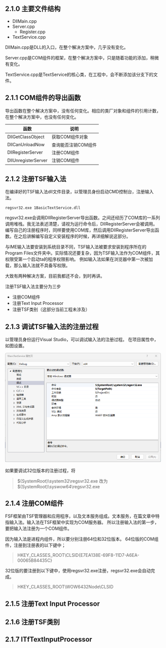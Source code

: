## 2.1.0 主要文件结构

- DllMain.cpp
- Server.cpp
  - Register.cpp
- TextService.cpp

DllMain.cpp是DLL的入口，在整个解决方案中，几乎没有变化。

Server.cpp是COM组件的框架，在整个解决方案中，只是随着功能的添加，稍微有变化。

TextService.cpp是TextService的核心类，在工程中，会不断添加该分支下的文件。

## 2.1.1 COM组件的导出函数

导出函数在整个解决方案中，没有任何变化。相应的类厂对象和组件的引用计数，在整个解决方案中，也没有任何变化。

函数					|说明
--------			|-----
DllGetClassObject	|获取COM组件对象
DllCanUnloadNow		|查询能否注销COM组件
DllRegisterServer	|注册COM组件
DllUnregisterServer	|注销COM组件

## 2.1.2 注册TSF输入法

在编译好的TSF输入法dll文件目录，以管理员身份启动CMD控制台，注册输入法。
```
regsvr32.exe 1BasicTextService.dll
```
regsvr32.exe会调用DllRegisterServer导出函数。之间还经历了COM库的一系列调用堆栈。我无法表述清楚，请视为运行命令后，DllRegisterServer会被调用。
编写自己的注册程序时，同样要使用COM库，然后调用DllRegisterServer导出函数。在之后讲解编写自定义安装程序的时候，再详细解说这部分。

与IME输入法要安装到系统目录不同，TSF输入法被要求安装到程序所在的Program Files文件夹中。实际情况还要复杂，因为TSF输入法作为COM组件，其权限受第一个启动ta的程序权限影响。
例如输入法如果在浏览器中第一次被加载，那么输入法就不具备写权限。

大致有两种解决方案，目前我都还不会，到时再讲。

注册TSF输入法主要分为三步
- 注册COM组件
- 注册Text Input Processor
- 注册TSF类别（这部分当前工程未涉及）

## 2.1.3 调试TSF输入法的注册过程

以管理员身份运行Visual Studio，可以调试输入法的注册过程。
在项目属性中，如图设置。

![debug](img/debug.png)

如果要调试32位版本的注册过程，将
>$(SystemRoot)\system32\regsvr32.exe
改为
>$(SystemRoot)\syswow64\regsvr32.exe

## 2.1.4 注册COM组件

FSF框架由TSF管理器和应用程序，以及文本服务组成。文本服务，在篇文章中特指输入法。输入法在TSF框架中实现为COM服务器。
所以注册输入法的第一步，要把输入法注册为一个COM组件。

因为输入法是进程内组件，所以要分别注册64位和32位版本。
64位版的COM组件，注册到注册表的以下键中；

>HKEY_CLASSES_ROOT\CLSID\{E7EA138E-69F8-11D7-A6EA-00065B84435C}

32位版的要注册到以下键中，使用regsvr32.exe注册，regsvr32.exe会自动完成。

>HKEY_CLASSES_ROOT\WOW6432Node\CLSID

## 2.1.5 注册Text Input Processor

## 2.1.6 注册TSF类别

## 2.1.7 ITfTextInputProcessor
